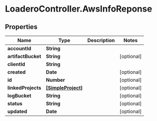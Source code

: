 # LoaderoController.AwsInfoReponse

## Properties
Name | Type | Description | Notes
------------ | ------------- | ------------- | -------------
**accountId** | **String** |  | 
**artifactBucket** | **String** |  | [optional] 
**clientId** | **String** |  | 
**created** | **Date** |  | [optional] 
**id** | **Number** |  | [optional] 
**linkedProjects** | [**[SimpleProject]**](SimpleProject.md) |  | [optional] 
**logBucket** | **String** |  | [optional] 
**status** | **String** |  | [optional] 
**updated** | **Date** |  | [optional] 
